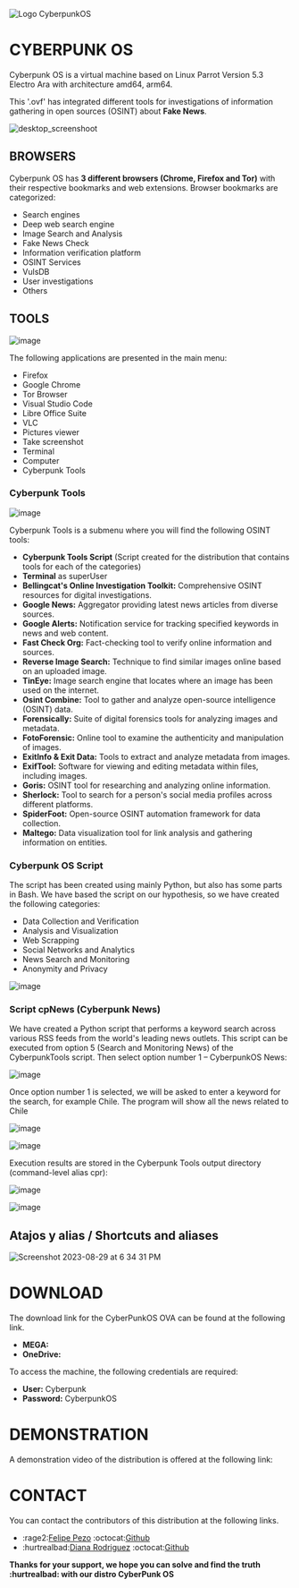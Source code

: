 ![Logo CyberpunkOS](https://github.com/cyberpunkOS/CyberPunkOS/assets/76630368/a9660b97-be5f-45b1-8ed5-7468813b009c)


# **CYBERPUNK OS**

Cyberpunk OS is a virtual machine based on Linux Parrot Version 5.3 Electro Ara with architecture amd64, arm64.

This '.ovf' has integrated different tools for investigations of information gathering in open sources (OSINT) about **Fake News**.

![desktop_screenshoot](https://github.com/cyberpunkOS/CyberPunkOS/assets/76630368/be945696-be9d-4be9-a2e6-0fb180dabe17)


## BROWSERS
Cyberpunk OS has **3 different browsers (Chrome, Firefox and Tor)** with their respective bookmarks and web extensions. Browser bookmarks are categorized:
- Search engines
- Deep web search engine
- Image Search and Analysis
- Fake News Check
- Information verification platform
- OSINT Services
- VulsDB
- User investigations
- Others

## TOOLS
![image](https://github.com/cyberpunkOS/CyberPunkOS/assets/76630368/dee59d3d-236d-411c-b6b0-f8b45715065a)

The following applications are presented in the main menu:
- Firefox
- Google Chrome
- Tor Browser
- Visual Studio Code
- Libre Office Suite
- VLC
- Pictures viewer
- Take screenshot
- Terminal
- Computer
- Cyberpunk Tools

### Cyberpunk Tools
![image](https://github.com/cyberpunkOS/CyberPunkOS/assets/76630368/4654e45a-547d-4715-b348-ebce2812dd2b)

Cyberpunk Tools is a submenu where you will find the following OSINT tools:
- **Cyberpunk Tools Script** (Script created for the distribution that contains tools for each of the categories)
- **Terminal** as superUser
- **Bellingcat's Online Investigation Toolkit:** Comprehensive OSINT resources for digital investigations.
- **Google News:** Aggregator providing latest news articles from diverse sources.
- **Google Alerts:** Notification service for tracking specified keywords in news and web content.
- **Fast Check Org:** Fact-checking tool to verify online information and sources.
- **Reverse Image Search:** Technique to find similar images online based on an uploaded image.
- **TinEye:** Image search engine that locates where an image has been used on the internet.
- **Osint Combine:** Tool to gather and analyze open-source intelligence (OSINT) data.
- **Forensically:** Suite of digital forensics tools for analyzing images and metadata.
- **FotoForensic:** Online tool to examine the authenticity and manipulation of images.
- **ExitInfo & Exit Data:** Tools to extract and analyze metadata from images.
- **ExifTool:** Software for viewing and editing metadata within files, including images.
- **Goris:** OSINT tool for researching and analyzing online information.
- **Sherlock:** Tool to search for a person's social media profiles across different platforms.
- **SpiderFoot:** Open-source OSINT automation framework for data collection.
- **Maltego:** Data visualization tool for link analysis and gathering information on entities.


### Cyberpunk OS Script
The script has been created using mainly Python, but also has some parts in Bash. We have based the script on our hypothesis, so we have created the following categories:
- Data Collection and Verification
- Analysis and Visualization
- Web Scrapping
- Social Networks and Analytics
- News Search and Monitoring
- Anonymity and Privacy

![image](https://github.com/cyberpunkOS/CyberPunkOS/assets/76630368/c812ad73-7957-409b-b008-03357b66de18)


### Script cpNews (Cyberpunk News)
We have created a Python script that performs a keyword search across various RSS feeds from the world's leading news outlets. This script can be executed from option 5 (Search and Monitoring News) of the CyberpunkTools script. Then select option number 1 – CyberpunkOS News:

![image](https://github.com/cyberpunkOS/CyberPunkOS/assets/76630368/38343247-658a-42eb-9269-fdcb1316fce1)
     
Once option number 1 is selected, we will be asked to enter a keyword for the search, for example Chile. The program will show all the news related to Chile

![image](https://github.com/cyberpunkOS/CyberPunkOS/assets/76630368/221ee5e9-f9db-4ba2-b3c1-b4324ecc804c)

![image](https://github.com/cyberpunkOS/CyberPunkOS/assets/76630368/47941acd-c954-4ced-9197-cf6ec46be0ce)


Execution results are stored in the Cyberpunk Tools output directory (command-level alias cpr):

![image](https://github.com/cyberpunkOS/CyberPunkOS/assets/76630368/302a4cb1-28a5-44e2-bd97-d1f78907cd46)

![image](https://github.com/cyberpunkOS/CyberPunkOS/assets/76630368/2a120e19-8153-45e3-8181-2f310e2a0a0b)


## Atajos y alias / Shortcuts and aliases
![Screenshot 2023-08-29 at 6 34 31 PM](https://github.com/cyberpunkOS/CyberPunkOS/assets/76630368/5bb3ae9b-62c7-41de-b56f-f8cdc0a79e61)


# DOWNLOAD

The download link for the CyberPunkOS OVA can be found at the following link.
- **MEGA:**
- **OneDrive:**

To access the machine, the following credentials are required:
- **User:** Cyberpunk
- **Password:** CyberpunkOS


# DEMONSTRATION

A demonstration video of the distribution is offered at the following link:



# CONTACT

You can contact the contributors of this distribution at the following links.
- :rage2:[Felipe Pezo](https://www.linkedin.com/in/fepezoabarca/)         :octocat:[Github](www.linkedin.com/in/fepezoabarca)
- :hurtrealbad:[Diana Rodriguez](https://www.linkedin.com/in/dianarodriguezcosme/)         :octocat:[Github](https://github.com/diannita)

**Thanks for your support, we hope you can solve and find the truth :hurtrealbad: with our distro CyberPunk OS**
